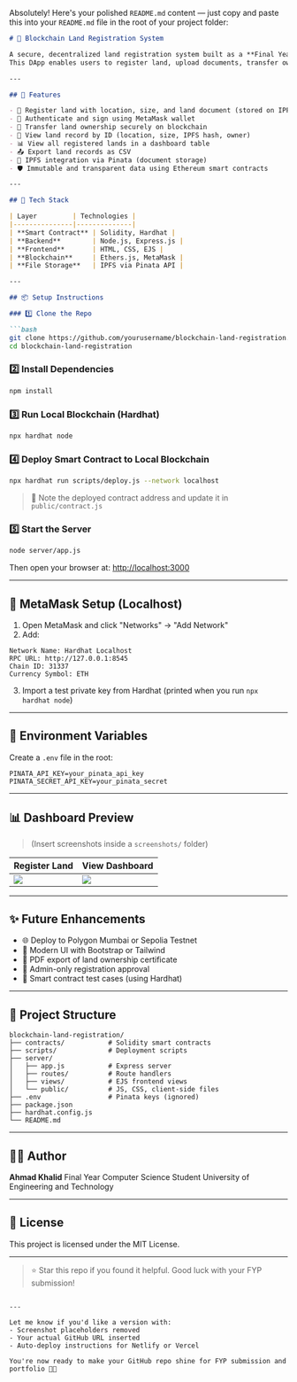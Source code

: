 Absolutely! Here's your polished `README.md` content — just copy and paste this into your `README.md` file in the root of your project folder:

````markdown
# 🏡 Blockchain Land Registration System

A secure, decentralized land registration system built as a **Final Year Project** using **Ethereum**, **IPFS**, **Node.js**, and **EJS**.  
This DApp enables users to register land, upload documents, transfer ownership, and view land records via a clean, wallet-connected interface — all backed by blockchain smart contracts.

---

## 🚀 Features

- 📝 Register land with location, size, and land document (stored on IPFS)
- 🔐 Authenticate and sign using MetaMask wallet
- 🔁 Transfer land ownership securely on blockchain
- 🔎 View land record by ID (location, size, IPFS hash, owner)
- 📊 View all registered lands in a dashboard table
- 📤 Export land records as CSV
- 💾 IPFS integration via Pinata (document storage)
- 🛡️ Immutable and transparent data using Ethereum smart contracts

---

## 🧰 Tech Stack

| Layer         | Technologies |
|---------------|--------------|
| **Smart Contract** | Solidity, Hardhat |
| **Backend**        | Node.js, Express.js |
| **Frontend**       | HTML, CSS, EJS |
| **Blockchain**     | Ethers.js, MetaMask |
| **File Storage**   | IPFS via Pinata API |

---

## 📦 Setup Instructions

### 1️⃣ Clone the Repo

```bash
git clone https://github.com/yourusername/blockchain-land-registration.git
cd blockchain-land-registration
````

### 2️⃣ Install Dependencies

```bash
npm install
```

### 3️⃣ Run Local Blockchain (Hardhat)

```bash
npx hardhat node
```

### 4️⃣ Deploy Smart Contract to Local Blockchain

```bash
npx hardhat run scripts/deploy.js --network localhost
```

> 📝 Note the deployed contract address and update it in `public/contract.js`

### 5️⃣ Start the Server

```bash
node server/app.js
```

Then open your browser at: [http://localhost:3000](http://localhost:3000)

---

## 🧪 MetaMask Setup (Localhost)

1. Open MetaMask and click "Networks" → "Add Network"
2. Add:

```
Network Name: Hardhat Localhost
RPC URL: http://127.0.0.1:8545
Chain ID: 31337
Currency Symbol: ETH
```

3. Import a test private key from Hardhat (printed when you run `npx hardhat node`)

---

## 🔐 Environment Variables

Create a `.env` file in the root:

```
PINATA_API_KEY=your_pinata_api_key
PINATA_SECRET_API_KEY=your_pinata_secret
```

---

## 📊 Dashboard Preview

> (Insert screenshots inside a `screenshots/` folder)

| Register Land                 | View Dashboard                 |
| ----------------------------- | ------------------------------ |
| ![](screenshots/register.png) | ![](screenshots/dashboard.png) |

---

## ✨ Future Enhancements

* 🌐 Deploy to Polygon Mumbai or Sepolia Testnet
* 🎨 Modern UI with Bootstrap or Tailwind
* 📄 PDF export of land ownership certificate
* 🧾 Admin-only registration approval
* 🧪 Smart contract test cases (using Hardhat)

---

## 📁 Project Structure

```
blockchain-land-registration/
├── contracts/           # Solidity smart contracts
├── scripts/             # Deployment scripts
├── server/
│   ├── app.js           # Express server
│   ├── routes/          # Route handlers
│   ├── views/           # EJS frontend views
│   └── public/          # JS, CSS, client-side files
├── .env                 # Pinata keys (ignored)
├── package.json
├── hardhat.config.js
└── README.md
```

---

## 👨‍💻 Author

**Ahmad Khalid**
Final Year Computer Science Student
University of Engineering and Technology

---

## 📜 License

This project is licensed under the MIT License.

---

> ⭐️ Star this repo if you found it helpful. Good luck with your FYP submission!

```

---

Let me know if you'd like a version with:
- Screenshot placeholders removed
- Your actual GitHub URL inserted
- Auto-deploy instructions for Netlify or Vercel

You're now ready to make your GitHub repo shine for FYP submission and portfolio 🚀✅
```
